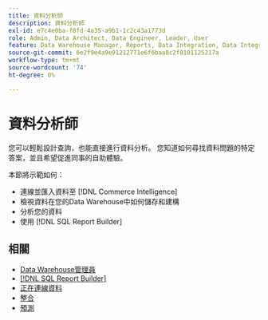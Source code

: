 ```yaml
---
title: 資料分析師
description: 資料分析師
exl-id: e7c4e0ba-f8fd-4a35-a9b1-1c2c43a1773d
role: Admin, Data Architect, Data Engineer, Leader, User
feature: Data Warehouse Manager, Reports, Data Integration, Data Integration
source-git-commit: 6e2f9e4a9e91212771e6f6baa8c2f8101125217a
workflow-type: tm+mt
source-wordcount: '74'
ht-degree: 0%

---
```


# 資料分析師

您可以輕鬆設計查詢，也能直接進行資料分析。 您知道如何尋找資料問題的特定答案，並且希望促進同事的自助體驗。

本節將示範如何：
* 連線並匯入資料至 [!DNL Commerce Intelligence]
* 檢視資料在您的Data Warehouse中如何儲存和建構
* 分析您的資料
* 使用 [!DNL SQL Report Builder]

## 相關

* [Data Warehouse管理員](../mbi/data-analyst/data-warehouse-mgr/tour-dwm.md)
* [[!DNL SQL Report Builder]](data-analyst/dev-reports/sql-rpt-bldr.md)
* [正在連線資料](../mbi/data-analyst/importing-data/connecting-data/connecting-data.md)
* [整合](../mbi/data-analyst/importing-data/integrations/magento.md)
* [預測](../mbi/data-analyst/analysis/forecasting.md)
